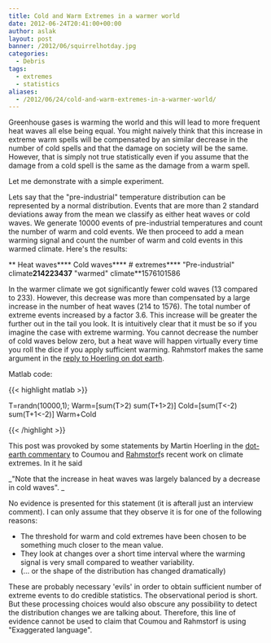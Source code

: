 ```yaml
---
title: Cold and Warm Extremes in a warmer world
date: 2012-06-24T20:41:00+00:00
author: aslak
layout: post
banner: /2012/06/squirrelhotday.jpg
categories:
  - Debris
tags:
  - extremes
  - statistics
aliases:
  - /2012/06/24/cold-and-warm-extremes-in-a-warmer-world/
---
```

Greenhouse gases is warming the world and this will lead to more frequent heat waves all else being equal. You might naively think that this increase in extreme warm spells will be compensated by an similar decrease in the number of cold spells and that the damage on society will be the same. However, that is simply not true statistically even if you assume that the damage from a cold spell is the same as the damage from a warm spell.
  
Let me demonstrate with a simple experiment.
  
Lets say that the "pre-industrial" temperature distribution can be represented by a normal distribution. Events that are more than 2 standard deviations away from the mean we classify as either heat waves or cold waves. We generate 10000 events of pre-industrial temperatures and count the number of warm and cold events. We then proceed to add a mean warming signal and count the number of warm and cold events in this warmed climate. Here's the results:
  
** Heat waves**** Cold waves**** # extremes**** "Pre-industrial" climate**214223437** "warmed" climate**1576101586
  
In the warmer climate we got significantly fewer cold waves (13 compared to 233). However, this decrease was more than compensated by a large increase in the number of heat waves (214 to 1576). The total number of extreme events increased by a factor 3.6. This increase will be greater the further out in the tail you look. It is intuitively clear that it must be so if you imagine the case with extreme warming. You cannot decrease the number of cold waves below zero, but a heat wave will happen virtually every time you roll the dice if you apply sufficient warming. Rahmstorf makes the same argument in the [reply to Hoerling on dot earth](http://dotearth.blogs.nytimes.com/2012/04/10/more-on-extreme-weather-in-a-warming-climate/).
  
Matlab code:

{{< highlight matlab >}}

T=randn(10000,1);
Warm=[sum(T>2) sum(T+1>2)]
Cold=[sum(T<-2) sum(T+1<-2)]
Warm+Cold

{{< /highlight >}}


This post was provoked by some statements by Martin Hoerling in the [dot-earth commentary](http://dotearth.blogs.nytimes.com/2012/04/10/more-on-extreme-weather-in-a-warming-climate/) to Coumou and [Rahmstorf](http://sciences.blogs.liberation.fr/files/10-ans-dextremes-climatiques.pdf)s recent work on climate extremes. In it he said
  
_"Note that the increase in heat waves was largely balanced by a decrease in cold waves". _
  
No evidence is presented for this statement (it is afterall just an interview comment). I can only assume that they observe it is for one of the following reasons:

  * The threshold for warm and cold extremes have been chosen to be something much closer to the mean value.
  * They look at changes over a short time interval where the warming signal is very small compared to weather variability.
  * (... or the shape of the distribution has changed dramatically)

These are probably necessary 'evils' in order to obtain sufficient number of extreme events to do credible statistics. The observational period is short. But these processing choices would also obscure any possibility to detect the distribution changes we are talking about. Therefore, this line of evidence cannot be used to claim that Coumou and Rahmstorf is using "Exaggerated language".
